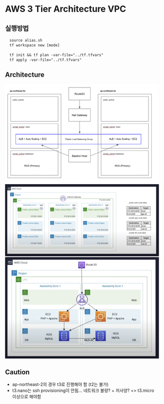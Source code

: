 # AWS 3 Tier Architecture VPC

## 실행방법

```
  source alias.sh
  tf workspace new [mode]

  tf init && tf plan -var-file="../tf.tfvars"
  tf apply -var-file="../tf.tfvars"
```

## Architecture

![network](./public/network.png)
![3-tier](./public/3-tier.png)
![3-tier-example](./public/3-tier-example.png)

## Caution

- ap-northeast-2의 경우 t3로 진행해야 함 (t2는 불가)
- t3.nano는 ssh provisioning이 안됨... 네트워크 불량? + 저사양? => t3.micro 이상으로 해야함
